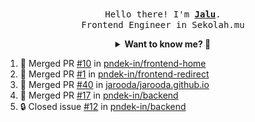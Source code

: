 <p align="center">
  <br />
  <samp>
    Hello there! I'm
    <b
      ><a
        rel="nofollow noopener noreferrer"
        target="_blank"
        href="https://jaluwibowo.id"
        >Jalu</a
      ></b
    >. <br />Frontend Engineer in Sekolah.mu<br />
  </samp>
</p>

<details align="center">
  <summary>
    <b>Want to know me? 🤔</b>
  </summary>
  <samp>
  <b><h2 style="color:#228B22"> 👇 L E T ' S &nbsp; G O 👇 </h2></b>

  <div style="display: flex; align-items: center;">
    <img src="https://raw.githubusercontent.com/jarooda/jarooda/main/assets/line-md--linkedin.svg" alt="linkedin logo">
    <a
      rel="nofollow noopener noreferrer"
      target="_blank"
      href="https://www.linkedin.com/in/jaluwibowoaji/">
      Jalu Wibowo Aji
    </a>
  </div>

  <div style="display: flex; align-items: center;">
    <img src="https://raw.githubusercontent.com/jarooda/jarooda/main/assets/line-md--twitter-x-alt.svg" alt="x logo">
    <a
      rel="nofollow noopener noreferrer"
      target="_blank"
      href="https://x.com/jaluwibowoaji">
      @jaluwibowo
    </a>
  </div>

  <div style="display: flex; align-items: center;">
    <img src="https://raw.githubusercontent.com/jarooda/jarooda/main/assets/line-md--email.svg" alt="email logo">
    <a
      rel="nofollow noopener noreferrer"
      target="_blank"
      href="https://www.jaluwibowo.id/#contactme">
      me@jaluwibowo.id
    </a>
  </div>
  </samp>
</details>

<!--START_SECTION:activity-->
1. 🎉 Merged PR [#10](https://github.com/pndek-in/frontend-home/pull/10) in [pndek-in/frontend-home](https://github.com/pndek-in/frontend-home)
2. 🎉 Merged PR [#1](https://github.com/pndek-in/frontend-redirect/pull/1) in [pndek-in/frontend-redirect](https://github.com/pndek-in/frontend-redirect)
3. 🎉 Merged PR [#40](https://github.com/jarooda/jarooda.github.io/pull/40) in [jarooda/jarooda.github.io](https://github.com/jarooda/jarooda.github.io)
4. 🎉 Merged PR [#17](https://github.com/pndek-in/backend/pull/17) in [pndek-in/backend](https://github.com/pndek-in/backend)
5. 🔒 Closed issue [#12](https://github.com/pndek-in/backend/issues/12) in [pndek-in/backend](https://github.com/pndek-in/backend)
<!--END_SECTION:activity-->
